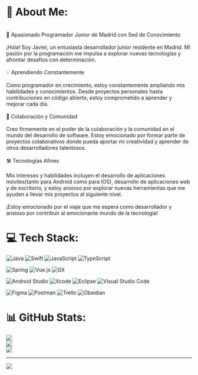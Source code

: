 # 💫 About Me:
<br>🚀 Apasionado Programador Junior de Madrid con Sed de Conocimiento<br>
<br>¡Hola! Soy Javier, un entusiasta desarrollador junior residente en Madrid. Mi pasión por la programación me impulsa a explorar nuevas tecnologías y afrontar desafíos con determinación.<br>
<br>💡 Aprendiendo Constantemente<br>
<br>Como programador en crecimiento, estoy constantemente ampliando mis habilidades y conocimientos. Desde proyectos personales hasta contribuciones en código abierto, estoy comprometido a aprender y mejorar cada día.<br>
<br>🌟 Colaboración y Comunidad<br>
<br>Creo firmemente en el poder de la colaboración y la comunidad en el mundo del desarrollo de software. Estoy emocionado por formar parte de proyectos colaborativos donde pueda aportar mi creatividad y aprender de otros desarrolladores talentosos.<br>
<br>🛠️ Tecnologías Afines<br>
<br>Mis intereses y habilidades incluyen el desarrollo de aplicaciones móviles(tanto para Android como para IOS), desarrollo de aplicaciones web y de escritorio, y estoy ansioso por explorar nuevas herramientas que me ayuden a llevar mis proyectos al siguiente nivel.<br>
<br>¡Estoy emocionado por el viaje que me espera como desarrollador y ansioso por contribuir al emocionante mundo de la tecnología!


# 💻 Tech Stack:

![Java](https://img.shields.io/badge/java-%23ED8B00.svg?style=for-the-badge&logo=openjdk&logoColor=white) 
![Swift](https://img.shields.io/badge/swift-F54A2A?style=for-the-badge&logo=swift&logoColor=white)
![JavaScript](https://img.shields.io/badge/javascript-%23323330.svg?style=for-the-badge&logo=javascript&logoColor=%23F7DF1E)
![TypeScript](https://img.shields.io/badge/typescript-%23007ACC.svg?style=for-the-badge&logo=typescript&logoColor=white)

![Spring](https://img.shields.io/badge/spring-%236DB33F.svg?style=for-the-badge&logo=spring&logoColor=white) 
![Vue.js](https://img.shields.io/badge/vuejs-%2335495e.svg?style=for-the-badge&logo=vuedotjs&logoColor=%234FC08D)
![Git](https://img.shields.io/badge/git-%23F05033.svg?style=for-the-badge&logo=git&logoColor=white)

![Android Studio](https://img.shields.io/badge/android%20studio-346ac1?style=for-the-badge&logo=android%20studio&logoColor=white)
![Xcode](https://img.shields.io/badge/Xcode-007ACC?style=for-the-badge&logo=Xcode&logoColor=white)
![Eclipse](https://img.shields.io/badge/Eclipse-FE7A16.svg?style=for-the-badge&logo=Eclipse&logoColor=white)
![Visual Studio Code](https://img.shields.io/badge/Visual%20Studio%20Code-0078d7.svg?style=for-the-badge&logo=visual-studio-code&logoColor=white)

![Figma](https://img.shields.io/badge/figma-%23F24E1E.svg?style=for-the-badge&logo=figma&logoColor=white) 
![Postman](https://img.shields.io/badge/Postman-FF6C37?style=for-the-badge&logo=postman&logoColor=white) 
![Trello](https://img.shields.io/badge/Trello-%23026AA7.svg?style=for-the-badge&logo=Trello&logoColor=white)
![Obsidian](https://img.shields.io/badge/Obsidian-%23483699.svg?style=for-the-badge&logo=obsidian&logoColor=white)

# 📊 GitHub Stats:
![](https://github-readme-stats.vercel.app/api?username=jabbvk&theme=dark&hide_border=false&include_all_commits=false&count_private=false)<br/>
![](https://github-readme-streak-stats.herokuapp.com/?user=jabbvk&theme=dark&hide_border=false)<br/>
![](https://github-readme-stats.vercel.app/api/top-langs/?username=jabbvk&theme=dark&hide_border=false&include_all_commits=false&count_private=false&layout=compact)

---
[![](https://visitcount.itsvg.in/api?id=jabbvk&icon=0&color=0)](https://visitcount.itsvg.in)

